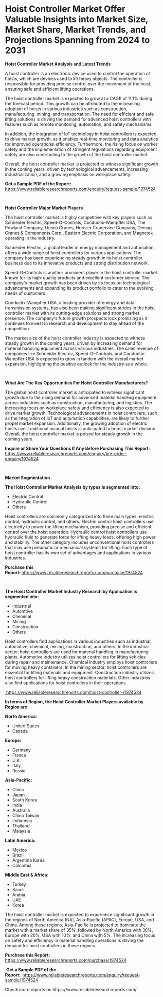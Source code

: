 <p><h1>Hoist Controller Market Offer Valuable Insights into Market Size, Market Share, Market Trends, and Projections Spanning from 2024 to 2031</h1></p><p><strong>Hoist Controller Market Analysis and Latest Trends</strong></p>
<p><p>A hoist controller is an electronic device used to control the operation of hoists, which are devices used to lift heavy objects. The controller is responsible for providing precise control over the movement of the hoist, ensuring safe and efficient lifting operations.</p><p>The hoist controller market is expected to grow at a CAGR of 11.1% during the forecast period. This growth can be attributed to the increasing adoption of hoists in various industries such as construction, manufacturing, mining, and transportation. The need for efficient and safe lifting solutions is driving the demand for advanced hoist controllers with features such as remote monitoring, automation, and safety mechanisms.</p><p>In addition, the integration of IoT technology in hoist controllers is expected to drive market growth, as it enables real-time monitoring and data analytics for improved operational efficiency. Furthermore, the rising focus on worker safety and the implementation of stringent regulations regarding equipment safety are also contributing to the growth of the hoist controller market.</p><p>Overall, the hoist controller market is projected to witness significant growth in the coming years, driven by technological advancements, increasing industrialization, and a growing emphasis on workplace safety.</p></p>
<p><strong>Get a Sample PDF of the Report:&nbsp;</strong> <a href="https://www.reliableresearchreports.com/enquiry/request-sample/1974524">https://www.reliableresearchreports.com/enquiry/request-sample/1974524</a></p>
<p>&nbsp;</p>
<p><strong>Hoist Controller Major Market Players</strong></p>
<p><p>The hoist controller market is highly competitive with key players such as Schneider Electric, Speed-O-Controls, Conductix-Wampfler USA, The Rowland Company, Uesco Cranes, Hoosier Cranervice Company, Demag Cranes & Components Corp., Eastern Electric Corporation, and Magnetek operating in the industry. </p><p>Schneider Electric, a global leader in energy management and automation, offers a wide range of hoist controllers for various applications. The company has been experiencing steady growth in its hoist controller business due to its innovative products and strong distribution network. </p><p>Speed-O-Controls is another prominent player in the hoist controller market known for its high-quality products and excellent customer service. The company's market growth has been driven by its focus on technological advancements and expanding its product portfolio to cater to the evolving needs of customers. </p><p>Conductix-Wampfler USA, a leading provider of energy and data transmission systems, has also been making significant strides in the hoist controller market with its cutting-edge solutions and strong market presence. The company's future growth prospects look promising as it continues to invest in research and development to stay ahead of the competition. </p><p>The market size of the hoist controller industry is expected to witness steady growth in the coming years, driven by increasing demand for material handling equipment across various industries. The sales revenue of companies like Schneider Electric, Speed-O-Controls, and Conductix-Wampfler USA is expected to grow in tandem with the overall market expansion, highlighting the positive outlook for the industry as a whole.</p></p>
<p>&nbsp;</p>
<p><strong>What Are The Key Opportunities For Hoist Controller Manufacturers?</strong></p>
<p><p>The global hoist controller market is anticipated to witness significant growth due to the rising demand for advanced material handling equipment across industries such as construction, manufacturing, and logistics. The increasing focus on workplace safety and efficiency is also expected to drive market growth. Technological advancements in hoist controllers, such as the integration of IoT and automation capabilities, are likely to further propel market expansion. Additionally, the growing adoption of electric hoists over traditional manual hoists is anticipated to boost market demand. Overall, the hoist controller market is poised for steady growth in the coming years.</p></p>
<p><strong>Inquire or Share Your Questions If Any Before Purchasing This Report:</strong> <a href="https://www.reliableresearchreports.com/enquiry/pre-order-enquiry/1974524">https://www.reliableresearchreports.com/enquiry/pre-order-enquiry/1974524</a></p>
<p>&nbsp;</p>
<p><strong>Market Segmentation</strong></p>
<p><strong>The Hoist Controller Market Analysis by types is segmented into:</strong></p>
<p><ul><li>Electric Control</li><li>Hydraulic Control</li><li>Others</li></ul></p>
<p><p>Hoist controllers are commonly categorized into three main types: electric control, hydraulic control, and others. Electric control hoist controllers use electricity to power the lifting mechanism, providing precise and efficient control over the hoist operation. Hydraulic control hoist controllers use hydraulic fluid to generate force for lifting heavy loads, offering high power and stability. The other category includes unconventional hoist controllers that may use pneumatic or mechanical systems for lifting. Each type of hoist controller has its own set of advantages and applications in various industries.</p></p>
<p><strong>Purchase this Report:&nbsp;</strong><a href="https://www.reliableresearchreports.com/purchase/1974524">https://www.reliableresearchreports.com/purchase/1974524</a></p>
<p>&nbsp;</p>
<p><strong>The Hoist Controller Market Industry Research by Application is segmented into:</strong></p>
<p><ul><li>Industrial</li><li>Automtive</li><li>Chemical</li><li>Mining</li><li>Construction</li><li>Others</li></ul></p>
<p><p>Hoist controllers find applications in various industries such as industrial, automotive, chemical, mining, construction, and others. In the industrial sector, hoist controllers are used for material handling in manufacturing plants. Automotive industry utilizes hoist controllers for lifting vehicles during repair and maintenance. Chemical industry employs hoist controllers for moving heavy containers. In the mining sector, hoist controllers are essential for lifting materials and equipment. Construction industry utilizes hoist controllers for lifting heavy construction materials. Other industries also find applications for hoist controllers in their operations.</p></p>
<p><a href="https://www.reliableresearchreports.com/hoist-controller-r1974524">&nbsp;https://www.reliableresearchreports.com/hoist-controller-r1974524</a></p>
<p><strong>In terms of Region, the Hoist Controller Market Players available by Region are:</strong></p>
<p>
    <p> <strong> North America: </strong>
        <ul>
            <li>United States</li>
            <li>Canada</li>
        </ul>
        </p> 
    <p> <strong> Europe: </strong>
        <ul>
            <li>Germany</li>
            <li>France</li>
            <li>U.K.</li>
            <li>Italy</li>
            <li>Russia</li>
        </ul>
        </p> 
    <p> <strong> Asia-Pacific: </strong>
        <ul>
            <li>China</li>
            <li>Japan</li>
            <li>South Korea</li>
            <li>India</li>
            <li>Australia</li>
            <li>China Taiwan</li>
            <li>Indonesia</li>
            <li>Thailand</li>
            <li>Malaysia</li>
        </ul>
        </p> 
    <p> <strong> Latin America: </strong>
        <ul>
            <li>Mexico</li>
            <li>Brazil</li>
            <li>Argentina Korea</li>
            <li>Colombia</li>
        </ul>
        </p> 
    <p> <strong> Middle East & Africa: </strong>
        <ul>
            <li>Turkey</li>
            <li>Saudi</li>
            <li>Arabia</li>
            <li>UAE</li>
            <li>Korea</li>
        </ul>
    </p>
    </p>
<p><p>The hoist controller market is expected to experience significant growth in the regions of North America (NA), Asia-Pacific (APAC), Europe, USA, and China. Among these regions, Asia-Pacific is projected to dominate the market with a market share of 35%, followed by North America with 30%, Europe with 20%, USA with 10%, and China with 5%. The increasing focus on safety and efficiency in material handling operations is driving the demand for hoist controllers in these regions.</p></p>
<p><strong>Purchase this Report: </strong><a href="https://www.reliableresearchreports.com/purchase/1974524">https://www.reliableresearchreports.com/purchase/1974524</a></p>
<p>&nbsp;<strong>Get a Sample PDF of the Report:&nbsp;&nbsp;</strong><a href="https://www.reliableresearchreports.com/enquiry/request-sample/1974524">https://www.reliableresearchreports.com/enquiry/request-sample/1974524</a></p>
<p><strong></strong></p>
<p>Check more reports on https://www.reliableresearchreports.com/</p>